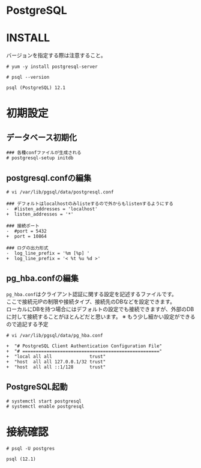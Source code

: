 # PostgreSQL
# INSTALL
バージョンを指定する際は注意すること。
```
# yum -y install postgresql-server
```
```
# psql --version
```
```
psql (PostgreSQL) 12.1
```
# 初期設定
## データベース初期化
```
### 各種confファイルが生成される
# postgresql-setup initdb
```
## postgresql.confの編集
```
# vi /var/lib/pgsql/data/postgresql.conf
```
```
### デフォルトはlocalhostのみlisteするので外からもlistenするようにする
-  #listen_addresses = 'localhost'
+  listen_addresses = '*'
```
```
### 接続ポート
-  #port = 5432
+  port = 10864
```
```
### ログの出力形式
-  log_line_prefix = '%m [%p] '
+  log_line_prefix = '< %t %u %d >'
```
## pg_hba.confの編集
`pg_hba.conf`はクライアント認証に関する設定を記述するファイルです。  
ここで接続元IPの制限や接続タイプ、接続先のDBなどを設定できます。  
ローカルにDBを持つ場合にはデフォルトの設定でも接続できますが、外部のDBに対して接続することがほとんどだと思います。
※ もう少し細かい設定ができるので追記する予定
```
# vi /var/lib/pgsql/data/pg_hba.conf
```
```
+  "# PostgreSQL Client Authentication Configuration File"
+  "# ==================================================="
+  "local all all              trust"
+  "host  all all 127.0.0.1/32 trust"
+  "host  all all ::1/128      trust"
```
## PostgreSQL起動
```
# systemctl start postgresql
# systemctl enable postgresql
```
# 接続確認
```
# psql -U postgres
```
```
psql (12.1)
```
